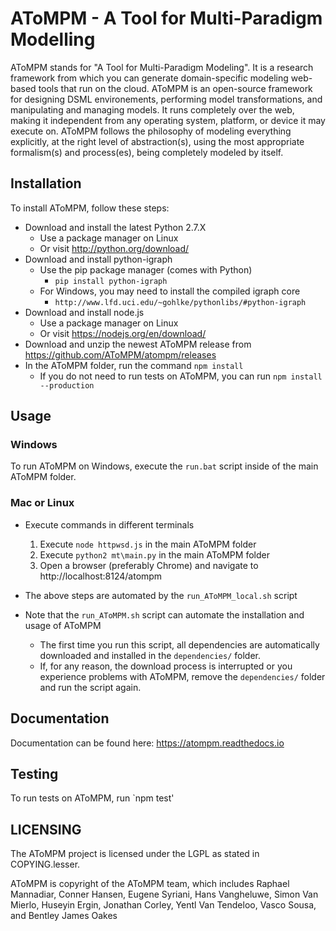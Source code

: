 # AToMPM - A Tool for Multi-Paradigm Modelling

AToMPM stands for "A Tool for Multi-Paradigm Modeling". It is a research framework from which you can generate domain-specific modeling web-based tools that run on the cloud. AToMPM is an open-source framework for designing DSML environements, performing model transformations, and manipulating and managing models. It runs completely over the web, making it independent from any operating system, platform, or device it may execute on. AToMPM follows the philosophy of modeling everything explicitly, at the right level of abstraction(s), using the most appropriate formalism(s) and process(es), being completely modeled by itself.

## Installation

To install AToMPM, follow these steps:
* Download and install the latest Python 2.7.X
    * Use a package manager on Linux
    * Or visit http://python.org/download/
* Download and install python-igraph
    * Use the pip package manager (comes with Python)
        * `pip install python-igraph`
    * For Windows, you may need to install the compiled igraph core
        * `http://www.lfd.uci.edu/~gohlke/pythonlibs/#python-igraph`
* Download and install node.js
    * Use a package manager on Linux
    * Or visit https://nodejs.org/en/download/
* Download and unzip the newest AToMPM release from https://github.com/AToMPM/atompm/releases
* In the AToMPM folder, run the command `npm install`
    * If you do not need to run tests on AToMPM, you can run `npm install --production`

## Usage

### Windows
To run AToMPM on Windows, execute the `run.bat` script inside of the main AToMPM folder.

### Mac or Linux
* Execute commands in different terminals
    1. Execute `node httpwsd.js` in the main AToMPM folder
    2. Execute `python2 mt\main.py` in the main AToMPM folder
    3. Open a browser (preferably Chrome) and navigate to http://localhost:8124/atompm

* The above steps are automated by the `run_AToMPM_local.sh` script
* Note that the `run_AToMPM.sh` script can automate the installation and usage of AToMPM
    * The first time you run this script, all dependencies are automatically downloaded and installed in the `dependencies/` folder.
    * If, for any reason, the download process is interrupted or you experience problems with AToMPM, remove the `dependencies/` folder and run the script again.


## Documentation
Documentation can be found here: https://atompm.readthedocs.io

## Testing
To run tests on AToMPM, run `npm test'

## LICENSING
The AToMPM project is licensed under the LGPL as stated in COPYING.lesser.

AToMPM is copyright of the AToMPM team, which includes Raphael Mannadiar, Conner Hansen, Eugene Syriani, Hans Vangheluwe, Simon Van Mierlo, Huseyin Ergin, Jonathan Corley, Yentl Van Tendeloo, Vasco Sousa, and Bentley James Oakes
